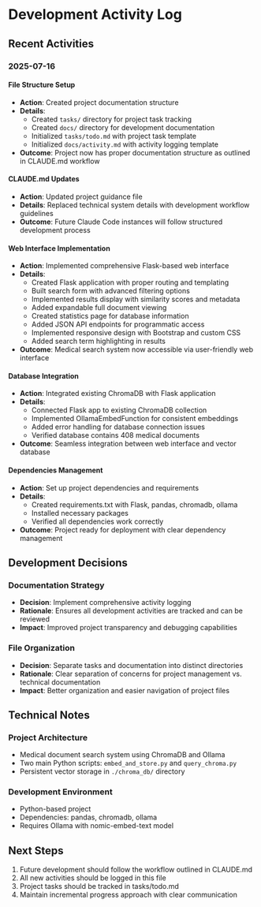 # Development Activity Log

## Recent Activities

### 2025-07-16

#### File Structure Setup
- **Action**: Created project documentation structure
- **Details**: 
  - Created `tasks/` directory for project task tracking
  - Created `docs/` directory for development documentation
  - Initialized `tasks/todo.md` with project task template
  - Initialized `docs/activity.md` with activity logging template
- **Outcome**: Project now has proper documentation structure as outlined in CLAUDE.md workflow

#### CLAUDE.md Updates
- **Action**: Updated project guidance file
- **Details**: Replaced technical system details with development workflow guidelines
- **Outcome**: Future Claude Code instances will follow structured development process

#### Web Interface Implementation
- **Action**: Implemented comprehensive Flask-based web interface
- **Details**: 
  - Created Flask application with proper routing and templating
  - Built search form with advanced filtering options
  - Implemented results display with similarity scores and metadata
  - Added expandable full document viewing
  - Created statistics page for database information
  - Added JSON API endpoints for programmatic access
  - Implemented responsive design with Bootstrap and custom CSS
  - Added search term highlighting in results
- **Outcome**: Medical search system now accessible via user-friendly web interface

#### Database Integration
- **Action**: Integrated existing ChromaDB with Flask application
- **Details**: 
  - Connected Flask app to existing ChromaDB collection
  - Implemented OllamaEmbedFunction for consistent embeddings
  - Added error handling for database connection issues
  - Verified database contains 408 medical documents
- **Outcome**: Seamless integration between web interface and vector database

#### Dependencies Management
- **Action**: Set up project dependencies and requirements
- **Details**: 
  - Created requirements.txt with Flask, pandas, chromadb, ollama
  - Installed necessary packages
  - Verified all dependencies work correctly
- **Outcome**: Project ready for deployment with clear dependency management

## Development Decisions

### Documentation Strategy
- **Decision**: Implement comprehensive activity logging
- **Rationale**: Ensures all development activities are tracked and can be reviewed
- **Impact**: Improved project transparency and debugging capabilities

### File Organization
- **Decision**: Separate tasks and documentation into distinct directories
- **Rationale**: Clear separation of concerns for project management vs. technical documentation
- **Impact**: Better organization and easier navigation of project files

## Technical Notes

### Project Architecture
- Medical document search system using ChromaDB and Ollama
- Two main Python scripts: `embed_and_store.py` and `query_chroma.py`
- Persistent vector storage in `./chroma_db/` directory

### Development Environment
- Python-based project
- Dependencies: pandas, chromadb, ollama
- Requires Ollama with nomic-embed-text model

## Next Steps

1. Future development should follow the workflow outlined in CLAUDE.md
2. All new activities should be logged in this file
3. Project tasks should be tracked in tasks/todo.md
4. Maintain incremental progress approach with clear communication
